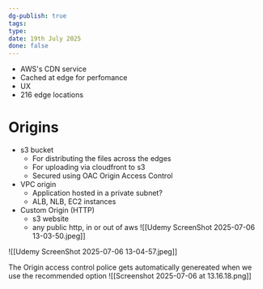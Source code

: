 ```yaml
---
dg-publish: true
tags: 
type: 
date: 19th July 2025
done: false
---
```

- AWS's CDN service
- Cached at edge for perfomance
- UX 
- 216 edge locations

# Origins
- s3 bucket
	- For distributing the files across the edges
	- For uploading via cloudfront to s3
	- Secured using OAC Origin Access Control
- VPC origin
	- Application hosted in a private subnet?
	- ALB, NLB, EC2 instances
- Custom Origin (HTTP)
	- s3 website
	- any public http, in or out of aws
![[Udemy ScreenShot 2025-07-06 13-03-50.jpeg]]

![[Udemy ScreenShot 2025-07-06 13-04-57.jpeg]]


The Origin access control police gets automatically genereated when we use the recommended option
![[Screenshot 2025-07-06 at 13.16.18.png]]

